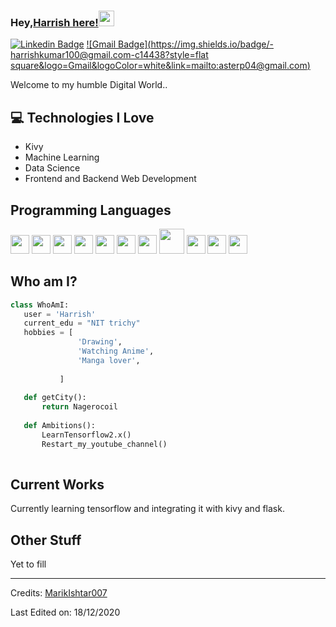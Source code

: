 
### Hey,[Harrish here!](https://www.youtube.com/channel/UCietjxpksncMdOUkycv5nqA)<img src="https://media.giphy.com/media/hvRJCLFzcasrR4ia7z/giphy.gif" width="25px">



[![Linkedin Badge](https://img.shields.io/badge/-Harrish-blue?style=flat-square&logo=Linkedin&logoColor=white&link=www.linkedin.com/in/harrish-m-88249b230)](www.linkedin.com/in/harrish-m-88249b230) 
[![Gmail Badge](https://img.shields.io/badge/-harrishkumar100@gmail.com-c14438?style=flat square&logo=Gmail&logoColor=white&link=mailto:asterp04@gmail.com)](mailto:asterp04@gmail.com) 

Welcome to my humble Digital World..

## :computer: Technologies I Love
* Kivy
* Machine Learning
* Data Science
* Frontend and Backend Web Development


## Programming Languages
<img src = 'https://github.com/MarikIshtar007/MarikIshtar007/blob/master/images/c-original.svg' width='30'/> <img src = 'https://github.com/MarikIshtar007/MarikIshtar007/blob/master/images/cpp.svg' width='30'/> <img src = 'https://github.com/MarikIshtar007/MarikIshtar007/blob/master/images/pycharm.svg' width='30'/> 
<img src = 'https://github.com/MarikIshtar007/MarikIshtar007/blob/master/images/python2.png' height='30'/> 
 <img src = 'https://github.com/MarikIshtar007/MarikIshtar007/blob/master/images/html.svg' width='30'/> 
 <img src = 'https://github.com/MarikIshtar007/MarikIshtar007/blob/master/images/css.svg' width='30'/> 
 <img src = 'https://github.com/MarikIshtar007/MarikIshtar007/blob/master/images/js.svg' width='30'/>
 <img src = 'https://github.com/MarikIshtar007/MarikIshtar007/blob/master/images/django.svg' height='40'/> 
 <img src = 'https://github.com/MarikIshtar007/MarikIshtar007/blob/master/images/flask.png' width='30'/> 
 <img src = 'https://github.com/MarikIshtar007/MarikIshtar007/blob/master/images/sql.svg' width='30'/> 
 <img src = 'https://github.com/MarikIshtar007/MarikIshtar007/blob/master/images/git.svg' width='30'/>
 
 
 ## Who am I?
 ```python
 class WhoAmI:
 	user = 'Harrish'
	current_edu = "NIT trichy"
	hobbies = [
				'Drawing',
				'Watching Anime',
				'Manga lover',
     
			]
	
	def getCity():
		return Nagerocoil
	
	def Ambitions():
		LearnTensorflow2.x()
		Restart_my_youtube_channel()
	
 ```
 
## Current Works
 Currently learning tensorflow and integrating it with kivy and flask.
 
## Other Stuff
  Yet to fill

 
 -------
Credits: [MarikIshtar007](https://github.com/MarikIshtar007)

Last Edited on: 18/12/2020
